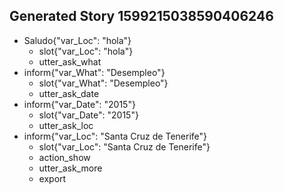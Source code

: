 ## Generated Story 1599215038590406246
* Saludo{"var_Loc": "hola"}
    - slot{"var_Loc": "hola"}
    - utter_ask_what
* inform{"var_What": "Desempleo"}
    - slot{"var_What": "Desempleo"}
    - utter_ask_date
* inform{"var_Date": "2015"}
    - slot{"var_Date": "2015"}
    - utter_ask_loc
* inform{"var_Loc": "Santa Cruz de Tenerife"}
    - slot{"var_Loc": "Santa Cruz de Tenerife"}
    - action_show
    - utter_ask_more
    - export

